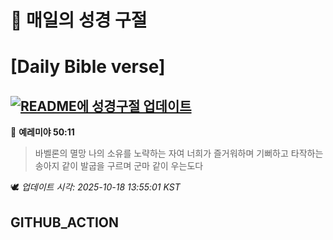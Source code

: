 # 🙏 매일의 성경 구절
# [Daily Bible verse]
## [![README에 성경구절 업데이트](https://github.com/DONGSUKA/first_test/actions/workflows/update-readme-bible.yml/badge.svg)](https://github.com/DONGSUKA/first_test/actions/workflows/update-readme-bible.yml)
<!-- START_BIBLE_VERSE -->
📖 **예레미야 50:11**
> 바벨론의 멸망 나의 소유를 노략하는 자여 너희가 즐거워하며 기뻐하고 타작하는 송아지 같이 발굽을 구르며 군마 같이 우는도다

🕊️ _업데이트 시각: 2025-10-18 13:55:01 KST_
  <!-- END_BIBLE_VERSE -->
## GITHUB_ACTION
